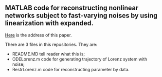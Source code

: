 ## MATLAB code for reconstructing nonlinear networks subject to fast-varying noises by using linearization with expanded.

[Here](https://arxiv.org/pdf/1706.04076.pdf) is the address of this paper.

There are 3 files in this repositories. They are:
- README.MD tell reader what this is;
- ODELorenz.m code for generating trajectory of Lorenz system with noise;
- RestrLorenz.m code for reconstructing parameter by data.
